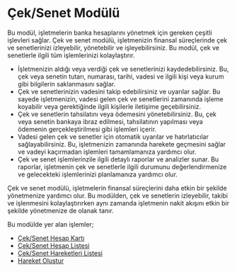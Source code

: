 
# Çek/Senet Modülü

Bu modül, işletmelerin banka hesaplarını yönetmek için gereken çeşitli işlevleri sağlar. 
Çek ve senet modülü, işletmenizin finansal süreçlerinde çek ve senetlerinizi izleyebilir, yönetebilir ve işleyebilirsiniz. 
Bu modül, çek ve senetlerle ilgili tüm işlemlerinizi kolaylaştırır.

- İşletmenizin aldığı veya verdiği çek ve senetlerinizi kaydedebilirsiniz. Bu, çek veya senetin tutarı, numarası, tarihi, vadesi ve ilgili kişi veya kurum gibi bilgilerin saklanmasını sağlar.
- Çek ve senetlerinizin vadesini takip edebilirsiniz ve uyarılar sağlar. Bu sayede işletmenizin, vadesi gelen çek ve senetlerini zamanında işleme koyabilir veya gerektiğinde ilgili kişilerle iletişime geçebilirsiniz.
- Çek ve senetlerin tahsilatını veya ödemesini yönetebilirsiniz. Bu, çek veya senetin bankaya ibraz edilmesi, tahsilatının yapılması veya ödemenin gerçekleştirilmesi gibi işlemleri içerir.
- Vadesi gelen çek ve senetler için otomatik uyarılar ve hatırlatıcılar sağlayabilirsiniz. Bu, işletmenizin zamanında harekete geçmesini sağlar ve vadeyi kaçırmadan işlemleri tamamlamanıza yardımcı olur.
- Çek ve senet işlemlerinzile ilgili detaylı raporlar ve analizler sunar. Bu raporlar, işletmenin çek ve senetlerle ilgili durumunu değerlendirmenize ve gelecekteki işlemlerinizi planlamanıza yardımcı olur.

Çek ve senet modülü, işletmelerin finansal süreçlerini daha etkin bir şekilde yönetmenize yardımcı olur. 
Bu modülden, çek ve senetlerin izleyebilir, takibi ve işlenmesini kolaylaştırırken aynı zamanda işletmenin nakit akışını etkin bir şekilde yönetmenize de olanak tanır.

Bu modülde yer alan işlemler;

- [Çek/Senet Hesap Kartı](../ÇekSenet/ÇekSenetHesapKarti.md)
- [Çek/Senet Hesap Listesi](../ÇekSenet/ÇekSenetHesapListesi.md)
- [Çek/Senet Hareketleri Listesi](../ÇekSenet/ÇekSenetHareketleriListesi.md)
- [Hareket Oluştur](../Banka/HareketOlustur.md)
